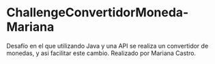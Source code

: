 # ChallengeConvertidorMoneda-Mariana
Desafío en el que utilizando Java y una API se realiza un convertidor de monedas, y asi facilitar este cambio.
Realizado por Mariana Castro.
